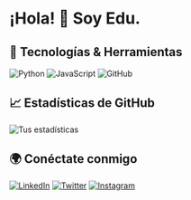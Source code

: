# ¡Hola! 👋 Soy Edu.

## 🚀 Tecnologías & Herramientas
![Python](https://img.shields.io/badge/-Python-3776AB?style=flat-square&logo=python&logoColor=white)
![JavaScript](https://img.shields.io/badge/-JavaScript-F7DF1E?style=flat-square&logo=javascript&logoColor=black)
![GitHub](https://img.shields.io/badge/-GitHub-181717?style=flat-square&logo=github)

## 📈 Estadísticas de GitHub
![Tus estadísticas](https://github-readme-stats.vercel.app/api?username=Muppeds&show_icons=true&theme=dracula)

## 🌍 Conéctate conmigo
[![LinkedIn](https://img.shields.io/badge/-LinkedIn-0077B5?style=flat-square&logo=linkedin&logoColor=white)](https://linkedin.com/in/eduardo-mancebo-gamella-314423256)
[![Twitter](https://img.shields.io/badge/-Twitter-1DA1F2?style=flat-square&logo=twitter&logoColor=white)](https://twitter.com/MisterManses)
[![Instagram](https://img.shields.io/badge/-Instagram-E4405F?style=flat-square&logo=instagram&logoColor=white)](https://www.instagram.com/edduumdz/)
